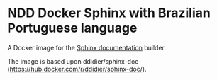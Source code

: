 # NDD Docker Sphinx with Brazilian Portuguese language

A Docker image for the [Sphinx documentation](http://sphinx-doc.org) builder.

The image is based upon ddidier/sphinx-doc (https://hub.docker.com/r/ddidier/sphinx-doc/).
